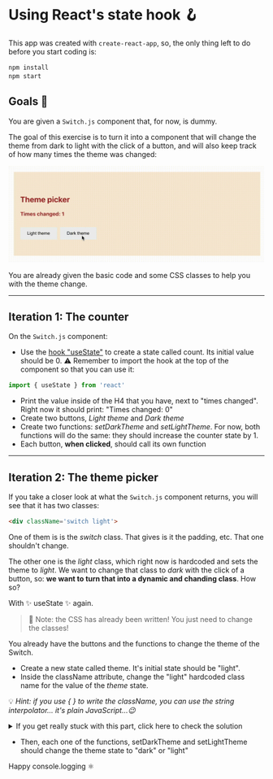 # Using React's state hook 🪝

This app was created with <code>create-react-app</code>, so, the only thing left to do before you start coding is:

```bash
npm install
npm start
```

## Goals 🎯

You are given a <code>Switch.js</code> component that, for now, is dummy.

The goal of this exercise is to turn it into a component that will change the theme from dark to light with the click of a button, and will also keep track of how many times the theme was changed:

![](result.gif)

You are already given the basic code and some CSS classes to help you with the theme change.

---

## Iteration 1: The counter

On the <code>Switch.js</code> component:

- Use the [hook "useState"](https://reactjs.org/docs/hooks-state.html) to create a state called count. Its initial value should be 0. ⚠️ Remember to import the hook at the top of the component so that you can use it:

```js
import { useState } from 'react'
```

- Print the value inside of the H4 that you have, next to "times changed". Right now it should print: "Times changed: 0"
- Create two buttons, *Light theme* and *Dark theme*
- Create two functions: *setDarkTheme* and *setLightTheme*. For now, both functions will do the same: they should increase the counter state by 1.
- Each button, **when clicked**, should call its own function

---
## Iteration 2: The theme picker

If you take a closer look at what the <code>Switch.js</code> component returns, you will see that it has two classes:

```html
<div className='switch light'>
```

One of them is is the *switch* class. That gives is it the padding, etc. That one shouldn't change.

The other one is the *light* class, which right now is hardcoded and sets the theme to *light*. We want to change that class to *dark* with the click of a button, so: **we want to turn that into a dynamic and chanding class**. How so?

With ✨ useState ✨ again.

>📝 Note: the CSS has already been written! You just need to change the classes!

You already have the buttons and the functions to change the theme of the Switch.

- Create a new state called theme. It's initial state should be "light".
- Inside the className attribute, change the "light" hardcoded class name for the value of the *theme* state. 

💡 *Hint: if you use { } to write the className, you can use the string interpolator... it's plain JavaScript...😉*

<details>
<summary>If you get really stuck with this part, click here to check the solution</summary>

```js
    <div className={`switch ${theme}`}>
```
</details>


- Then, each one of the functions, setDarkTheme and setLightTheme should change the theme state to "dark" or "light"

Happy console.logging ⚛️




